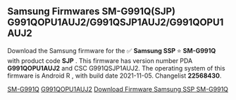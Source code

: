 <h2>Samsung Firmwares SM-G991Q(SJP) G991QOPU1AUJ2/G991QSJP1AUJ2/G991QOPU1AUJ2</h2>
Download the Samsung firmware for the ✅ <strong>Samsung SSP </strong> ⭐ <strong>SM-G991Q</strong> with product code <strong>SJP</strong> . This firmware has version number PDA <strong>G991QOPU1AUJ2</strong> and CSC G991QSJP1AUJ2. The operating system of this firmware is Android R , with build date 2021-11-05. Changelist <strong>22568430</strong>.


[SM-G991Q](https://samfirm.shop/samsung/model/SM-G991Q)
[G991QOPU1AUJ2](https://samfirm.shop/samsung/pda/G991QOPU1AUJ2)
[Download Firmware Samsung SSP SM-G991Q](https://samfirm.shop/samsung/firmware/475527)
